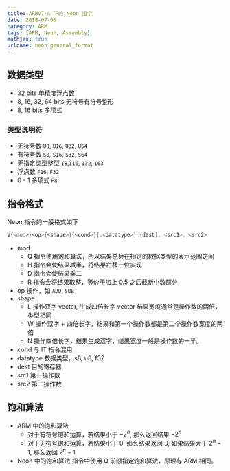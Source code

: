 ```yaml
---
title: ARMv7-A 下的 Neon 指令
date: 2018-07-05
category: ARM
tags: [ARM, Neon, Assembly]
mathjax: true
urlname: neon_general_format
---
```


## 数据类型

- 32 bits 单精度浮点数
- 8, 16, 32, 64 bits 无符号有符号整形
- 8, 16 bits 多项式

### 类型说明符

- 无符号数
    `U8`, `U16`, `U32`, `U64`
- 有符号数
    `S8`, `S16`, `S32`, `S64`
- 无指定类型整型
    `I8`,`I16`, `I32`, `I63`
- 浮点数
    `F16`, `F32`
- 0 - 1 多项式
    `P8`

## 指令格式

Neon 指令的一般格式如下

```asm
V{<mod>}<op>{<shape>}{<cond>}{.<datatype>} {dest}, <src1>, <src2>
```

- mod
  - Q
    指令使用饱和算法，所以结果总会在指定的数据类型的表示范围之间
  - H
    指令会使结果减半，将结果右移一位实现
  - D
    指令会使结果乘二
  - R
    指令会将结果取整，等价于加上 0.5 之后截断小数部分
- op
    操作，如 `ADD`, `SUB`
- shape
  - L
    操作双字 vector, 生成四倍长字 vector
    结果宽度通常是操作数的两倍，类型相同
  - W
    操作双字 + 四倍长字，结果和第一个操作数都是第二个操作数宽度的两倍
  - N
    操作四倍长字，结果生成双字，结果宽度一般是操作数的一半。
- cond
  与 IT 指令混用
- datatype
  数据类型，s8, u8, f32
- dest
  目的寄存器
- src1
  第一操作数
- src2
  第二操作数

## 饱和算法

- ARM 中的饱和算法
  - 对于有符号饱和运算，若结果小于 $-2^n$, 那么返回结果 $-2^n$
  - 对于无符号饱和运算，若结果小于 0, 那么结果返回 0, 如果结果大于 $2^n-1$, 那么返回 $2^n-1$
- Neon 中的饱和算法
  指令中使用 Q 前缀指定饱和算法，原理与 ARM 相同。